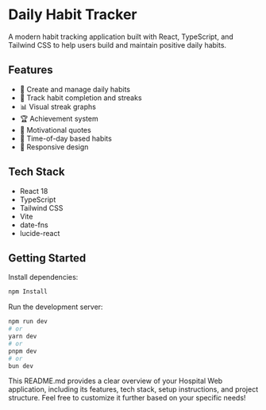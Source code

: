 # Daily Habit Tracker

A modern habit tracking application built with React, TypeScript, and Tailwind CSS to help users build and maintain positive daily habits.

## Features

- 📝 Create and manage daily habits
- 🎯 Track habit completion and streaks
- 📊 Visual streak graphs
- 🏆 Achievement system
- 💪 Motivational quotes
- 🌅 Time-of-day based habits
- 📱 Responsive design

## Tech Stack

- React 18
- TypeScript
- Tailwind CSS
- Vite
- date-fns
- lucide-react

## Getting Started

Install dependencies:

```bash
npm Install
```

Run the development server:

```bash
npm run dev
# or
yarn dev
# or
pnpm dev
# or
bun dev
```



This README.md provides a clear overview of your Hospital Web application, including its features, tech stack, setup instructions, and project structure. Feel free to customize it further based on your specific needs!
